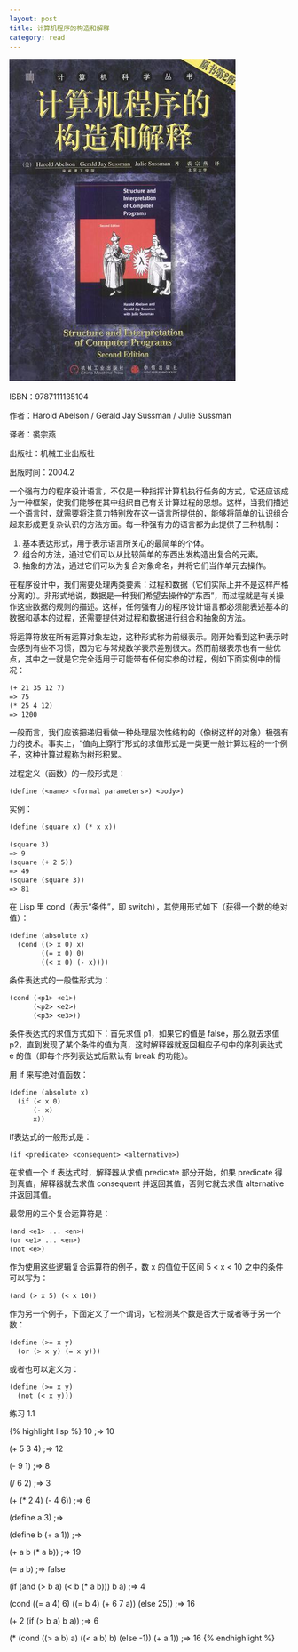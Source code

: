 ```yaml
---
layout: post
title: 计算机程序的构造和解释
category: read
---
```

<img class="cover" src="/images/2014/10/9787111135104.jpg" />

ISBN：9787111135104

作者：Harold Abelson / Gerald Jay Sussman / Julie Sussman

译者：裘宗燕

出版社：机械工业出版社

出版时间：2004.2
 
一个强有力的程序设计语言，不仅是一种指挥计算机执行任务的方式，它还应该成为一种框架，使我们能够在其中组织自己有关计算过程的思想。这样，当我们描述一个语言时，就需要将注意力特别放在这一语言所提供的，能够将简单的认识组合起来形成更复杂认识的方法方面。每一种强有力的语言都为此提供了三种机制：

  1. 基本表达形式，用于表示语言所关心的最简单的个体。
  2. 组合的方法，通过它们可以从比较简单的东西出发构造出复合的元素。
  3. 抽象的方法，通过它们可以为复合对象命名，并将它们当作单元去操作。

在程序设计中，我们需要处理两类要素：过程和数据（它们实际上并不是这样严格分离的）。非形式地说，数据是一种我们希望去操作的“东西”，而过程就是有关操作这些数据的规则的描述。这样，任何强有力的程序设计语言都必须能表述基本的数据和基本的过程，还需要提供对过程和数据进行组合和抽象的方法。

将运算符放在所有运算对象左边，这种形式称为前缀表示。刚开始看到这种表示时会感到有些不习惯，因为它与常规数学表示差别很大。然而前缀表示也有一些优点，其中之一就是它完全适用于可能带有任何实参的过程，例如下面实例中的情况：

```
(+ 21 35 12 7)
=> 75
(* 25 4 12)
=> 1200
```

一般而言，我们应该把递归看做一种处理层次性结构的（像树这样的对象）极强有力的技术。事实上，“值向上穿行”形式的求值形式是一类更一般计算过程的一个例子，这种计算过程称为树形积累。

过程定义（函数）的一般形式是：

```
(define (<name> <formal parameters>) <body>)
```

实例：

```
(define (square x) (* x x))

(square 3)
=> 9
(square (+ 2 5))
=> 49
(square (square 3))
=> 81
```

在 Lisp 里 cond（表示“条件”，即 switch），其使用形式如下（获得一个数的绝对值）：

```
(define (absolute x)
  (cond ((> x 0) x)
        ((= x 0) 0)
        ((< x 0) (- x))))
```

条件表达式的一般性形式为：

```
(cond (<p1> <e1>)
      (<p2> <e2>)
      (<p3> <e3>))
```

条件表达式的求值方式如下：首先求值 p1，如果它的值是 false，那么就去求值 p2，直到发现了某个条件的值为真，这时解释器就返回相应子句中的序列表达式 e 的值（即每个序列表达式后默认有 break 的功能）。

用 if 来写绝对值函数：

```
(define (absolute x)
  (if (< x 0)
      (- x)
      x))
```      

if表达式的一般形式是：

```
(if <predicate> <consequent> <alternative>)
```

在求值一个 if 表达式时，解释器从求值 predicate 部分开始，如果 predicate 得到真值，解释器就去求值 consequent 并返回其值，否则它就去求值 alternative 并返回其值。

最常用的三个复合运算符是：

```
(and <e1> ... <en>)
(or <e1> ... <en>)
(not <e>)
```

作为使用这些逻辑复合运算符的例子，数 x 的值位于区间 5 < x < 10 之中的条件可以写为：

```
(and (> x 5) (< x 10))
```

作为另一个例子，下面定义了一个谓词，它检测某个数是否大于或者等于另一个数：

```
(define (>= x y)
  (or (> x y) (= x y)))
```

或者也可以定义为：

```
(define (>= x y)
  (not (< x y)))
```

练习 1.1 

{% highlight lisp %}
10
;=> 10

(+ 5 3 4)
;=> 12

(- 9 1)
;=> 8

(/ 6 2)
;=> 3

(+ (* 2 4) (- 4 6))
;=> 6

(define a 3)
;=> 

(define b (+ a 1))
;=> 

(+ a b (* a b))
;=> 19

(= a b)
;=> false

(if (and (> b a) (< b (* a b)))
    b
    a)
;=> 4   
    
(cond ((= a 4) 6)
      ((= b 4) (+ 6 7 a))
      (else 25))
;=> 16     

(+ 2 (if (> b a) b a))
;=> 6

(* (cond ((> a b) a)
         ((< a b) b)
         (else -1))
   (+ a 1))
;=> 16
{% endhighlight %}